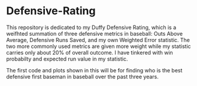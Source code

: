 # Defensive-Rating

This repository is dedicated to my Duffy Defensive Rating, which is a weifhted summation of three defensive metrics in baseball: Outs Above Average, Defensive Runs Saved, and my own Weighted Error statistic.
The two more commonly used metrics are given more weight while my statistic carries only about 20% of overall outcome. I have tinkered with win probabilty and expected run value in my statistic. 

The first code and plots shown in this will be for finding who is the best defensive first baseman in baseball over the past three years. 
